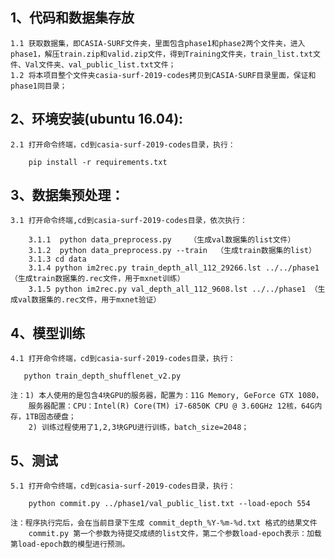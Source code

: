 
## 1、代码和数据集存放
    1.1 获取数据集，即CASIA-SURF文件夹，里面包含phase1和phase2两个文件夹，进入phase1，解压train.zip和valid.zip文件，得到Training文件夹，train_list.txt文件、Val文件夹、val_public_list.txt文件；
    1.2 将本项目整个文件夹casia-surf-2019-codes拷贝到CASIA-SURF目录里面，保证和phase1同目录；

## 2、环境安装(ubuntu 16.04):
    2.1 打开命令终端，cd到casia-surf-2019-codes目录，执行： 
```
    pip install -r requirements.txt
```

## 3、数据集预处理：
    3.1 打开命令终端,cd到casia-surf-2019-codes目录，依次执行：
``` 
    3.1.1  python data_preprocess.py    （生成val数据集的list文件）
    3.1.2  python data_preprocess.py --train  （生成train数据集的list）
    3.1.3 cd data
    3.1.4 python im2rec.py train_depth_all_112_29266.lst ../../phase1 （生成train数据集的.rec文件，用于mxnet训练）
    3.1.5 python im2rec.py val_depth_all_112_9608.lst ../../phase1 （生成val数据集的.rec文件，用于mxnet验证）
``` 
      

## 4、模型训练
    4.1 打开命令终端，cd到casia-surf-2019-codes目录，执行： 
 ```
    python train_depth_shufflenet_v2.py
```
	注：1) 本人使用的是包含4块GPU的服务器，配置为：11G Memory, GeForce GTX 1080，
	    服务器配置：CPU：Intel(R) Core(TM) i7-6850K CPU @ 3.60GHz 12核，64G内存，1TB固态硬盘；
	    2) 训练过程使用了1,2,3块GPU进行训练，batch_size=2048；
	
## 5、测试
    5.1 打开命令终端，cd到casia-surf-2019-codes目录，执行： 
```
    python commit.py ../phase1/val_public_list.txt --load-epoch 554
```
	注：程序执行完后，会在当前目录下生成 commit_depth_%Y-%m-%d.txt 格式的结果文件
	    commit.py 第一个参数为待提交成绩的list文件，第二个参数load-epoch表示：加载第load-epoch数的模型进行预测。

